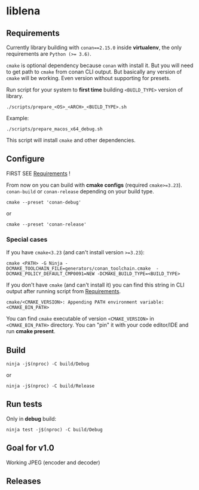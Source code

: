 # liblena

## Requirements

Currently library building with `conan==2.15.0` inside **virtualenv**, the only requirements are `Python (>= 3.6)`.

`cmake` is optional dependency because `conan` with install it. But you will need to get path to `cmake` from conan CLI output. But basically any version of `cmake` will be working. Even version without supporting for presets.

Run script for your system to **first time** building `<BUILD_TYPE>` version of library.
```
./scripts/prepare_<OS>_<ARCH>_<BUILD_TYPE>.sh
```

Example:
```
./scripts/prepare_macos_x64_debug.sh
```

This script will install `cmake` and other dependencies.

## Configure
FIRST SEE [Requirements](Requirements) !

From now on you can build with **cmake configs** (required `cmake>=3.23`). `conan-build` or `conan-release` depending on your build type.

```
cmake --preset 'conan-debug'
```
or
```
cmake --preset 'conan-release'
```

### Special cases
If you have `cmake<3.23` (and can't install version `>=3.23`):
```
cmake <PATH> -G Ninja -DCMAKE_TOOLCHAIN_FILE=generators/conan_toolchain.cmake  -DCMAKE_POLICY_DEFAULT_CMP0091=NEW -DCMAKE_BUILD_TYPE=<BUILD_TYPE>
```

If you don't have `cmake` (and can't install it) you can find this string in CLI output after running script from [Requirements](Requirements).
```
cmake/<CMAKE_VERSION>: Appending PATH environment variable: <CMAKE_BIN_PATH>
```
You can find `cmake` executable of version `<CMAKE_VERSION>` in `<CMAKE_BIN_PATH>` directory. You can "pin" it with your code editor/IDE and run **cmake present**.

## Build
```
ninja -j$(nproc) -C build/Debug
```
or
```
ninja -j$(nproc) -C build/Release
```

## Run tests
Only in **debug** build:
```
ninja test -j$(nproc) -C build/Debug
```

## Goal for v1.0
Working JPEG (encoder and decoder)

## Releases
